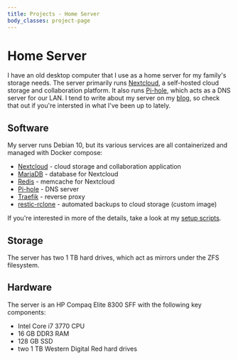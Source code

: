 ```yaml
---
title: Projects - Home Server
body_classes: project-page
---
```


# Home Server

I have an old desktop computer that I use as a home server for my family's storage needs. The server primarily runs [Nextcloud](https://nextcloud.com), a self-hosted cloud storage and collaboration platform. It also runs [Pi-hole](https://pi-hole.net), which acts as a DNS server for our LAN. I tend to write about my server on my [blog](/blog), so check that out if you're intersted in what I've been up to lately.

## Software

My server runs Debian 10, but its various services are all containerized and managed with Docker compose:

- [Nextcloud](https://hub.docker.com/_/nextcloud) - cloud storage and collaboration application
- [MariaDB](https://hub.docker.com/_/mariadb) - database for Nextcloud
- [Redis](https://hub.docker.com/_/redis) - memcache for Nextcloud
- [Pi-hole](https://hub.docker.com/r/pihole/pihole) - DNS server
- [Traefik](https://hub.docker.com/_/traefik) - reverse proxy
- [restic-rclone](https://hub.docker.com/repository/docker/jasonccox/restic-rclone) - automated backups to cloud storage (custom image)

If you're interested in more of the details, take a look at my [setup scripts](https://github.com/jasonccox/home-server-scripts).

## Storage

The server has two 1 TB hard drives, which act as mirrors under the ZFS filesystem.

## Hardware

The server is an HP Compaq Elite 8300 SFF with the following key components:

- Intel Core i7 3770 CPU
- 16 GB DDR3 RAM
- 128 GB SSD
- two 1 TB Western Digital Red hard drives
